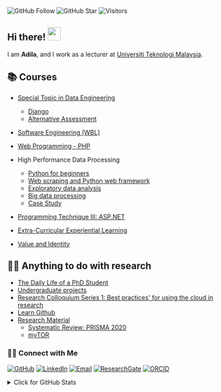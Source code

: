 ![GitHub Follow](https://img.shields.io/github/followers/drAdila.svg?style=social&label=Follow)
![GitHub Star](https://img.shields.io/github/stars/drAdila?affiliations=OWNER%2CCOLLABORATOR&style=social&label=Star)
![Visitors](https://api.visitorbadge.io/api/visitors?path=https%3A%2F%2Fgithub.com%2FdrAdila&labelColor=%23d9e3f0&countColor=%23697689&style=flat)


## Hi there! <img src="https://raw.githubusercontent.com/drAdila/drAdila/master/img/wave.gif" width="30">

I am  __Adila__, and I work as a lecturer at [Universiti Teknologi Malaysia](https://www.utm.my).

## 📚 Courses
- [Special Topic in Data Engineering](https://github.com/drAdila/special-topic-data-engineering)
  -   [Django](https://github.com/drAdila/learn-django)
  -   [Alternative Assessment](https://github.com/drAdila/SECP3843)

- [Software Engineering (WBL)](https://github.com/drAdila/software-engineering)
- [Web Programming - PHP](https://github.com/drAdila/learn-php)
- High Performance Data Processing 
  -   [Python for beginners](https://github.com/drAdila/python-tutorial)
  -   [Web scraping and Python web framework](https://github.com/drAdila/python-web)
  -   [Exploratory data analysis](https://github.com/drAdila/Python_EDA)
  -   [Big data processing](https://github.com/drAdila/Python-big-data)
  -   [Case Study](https://github.com/drAdila/python-tutorial/blob/main/case-study.md)
- [Programming Technique III: ASP.NET](https://github.com/drAdila/learn-aspnet)
- [Extra-Curricular Experiential Learning](https://github.com/drAdila/courses/blob/main/UKQT3001/readme.md)
- [Value and Identity](https://github.com/drAdila/courses/blob/main/ULRS1012/readme.md)

## 👨‍💻 Anything to do with research
- [The Daily Life of a PhD Student](https://github.com/drAdila/phd)
- [Undergraduate projects](https://github.com/drAdila/undergraduate-project)
- [Research Colloquium Series 1: Best practices' for using the cloud in research](https://github.com/drAdila/learn-github)
- [Learn Github](https://github.com/drAdila/learn-github)
- [Research Material](https://github.com/drAdila/research-material)
  -   [Systematic Review: PRISMA 2020](https://github.com/drAdila/research-material/tree/main/SLR)
  -   [myTOR](https://github.com/drAdila/myTOR)

### 🙌🏻 Connect with Me
<p align="left">
    <a href="https://github.com/adila90" target="_blank"><img alt="GitHub" src="https://img.shields.io/badge/-@drAdila-181717?style=flat-square&logo=GitHub&logoColor=white"></a>
    <a href="https://www.linkedin.com/in/Adila" target="_blank"><img alt="LinkedIn" src="https://img.shields.io/badge/-drAdila-blue?style=flat-square&logo=Linkedin&logoColor=white&link=https://www.linkedin.com/in/drAdila/"></a>
    <a href="mailto:adilafirdaus@utm.my" target="_blank"><img alt="Email" src="https://img.shields.io/badge/-adilafirdaus@utm.my-c14438?style=flat-square&logo=Gmail&logoColor=white&link=mailto:adilafirdaus@utm.my"></a>
    <a href="https://www.researchgate.net/profile/Mohd-Othman-28" target="_blank"><img alt="ResearchGate" src="https://img.shields.io/badge/-ResearchGate-00CCBB?style=flat-square&logo=ResearchGate&logoColor=white"></a>
    <a href="https://orcid.org/0000-0003-4261-1873" target="_blank"><img alt="ORCID" src="https://img.shields.io/badge/-ORCID-A6CE39?style=flat-square&logo=ORCID&logoColor=white"></a>
</p>
  

<details>
<summary>Click for GitHub Stats</summary>
<p align="left">
    <img alt = "GitHub Stats" src="https://github-readme-stats.vercel.app/api?username=drAdila&show_icons=true&hide=issues&icon_color=000000&hide_border=true&title_color=5391FE&text_color=555">
    <br>
    <img alt = "Top Language" src="https://github-readme-stats.vercel.app/api/top-langs/?username=drAdila&hide=html,&hide_border=true&title_color=5391FE&text_color=555"
</p>
  
  ![Follower Badge](https://img.shields.io/github/followers/drAdila)
  ![](https://hit.yhype.me/github/profile?user_id=81284918)
 
</details>
